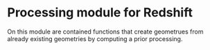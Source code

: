 # Processing module for Redshift

On this module are contained functions that create geometrues from already existing geometries by computing a prior processing.